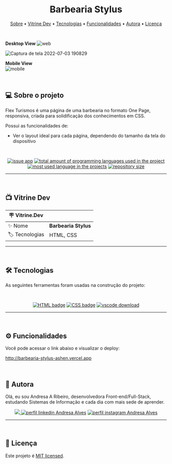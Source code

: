 <h1 align="center"> 
	 Barbearia Stylus
</h1>

<p align="center">
 <a href="#-sobre-o-projeto">Sobre</a> •
 <a href="#-vitrine-dev">Vitrine Dev</a> •
 <a href="#-tecnologias">Tecnologias</a> •
 <a href="#-funcionalidades">Funcionalidades</a> •
 <a href="#-autora">Autora</a> • 
 <a href="#-licença">Licença</a>
</p>

&nbsp;

**Desktop View**
![web](https://user-images.githubusercontent.com/94997593/234729414-575183f3-0114-452b-81fc-5b74d65ff19e.png)


![Captura de tela 2022-07-03 190829](https://user-images.githubusercontent.com/94997593/177058789-51620ffb-116d-49f1-b486-796957e4a33a.gif)


**Mobile View** <br/>
![mobile](https://user-images.githubusercontent.com/94997593/234729432-c9a07a06-c7a8-400d-8e96-01b0487f4961.png)


&nbsp;
<a id="-sobre-o-projeto"></a>

## 💻 Sobre o projeto

Flex Turismos é uma página de uma barbearia no formato One Page, responsiva, criada para solidificação dos conhecimentos em CSS.


Possui as funcionalidades de:

- Ver o layout ideal para cada página, dependendo do tamanho da tela do dispositivo

&nbsp;

<p align="center">
  <a href="https://github.com/Andresa-Alves-Ribeiro/Barbearia-Stylus/issues"><img src="https://img.shields.io/github/issues/Andresa-Alves-Ribeiro/Barbearia-Stylus" alt="issue app" /></a>
  <a href="https://github.com/Andresa-Alves-Ribeiro/Barbearia-Stylus"><img src="https://img.shields.io/github/languages/count/Andresa-Alves-Ribeiro/Barbearia-Stylus" alt="total amount of programming languages used in the project" /></a>
  <a href="https://github.com/Andresa-Alves-Ribeiro/Barbearia-Stylus"><img src="https://img.shields.io/github/languages/top/Andresa-Alves-Ribeiro/Barbearia-Stylus" alt="most used language in the projects" /></a>
  <a href="https://github.com/Andresa-Alves-Ribeiro/Barbearia-Stylus"><img src="https://img.shields.io/github/repo-size/Andresa-Alves-Ribeiro/Barbearia-Stylus" alt="repository size" /></a>
<p>

---

&nbsp;
<a id="-vitrine-dev"></a>

## 📺 Vitrine Dev

| :placard: Vitrine.Dev |                                                                                                                                                    |
| --------------------- | -------------------------------------------------------------------------------------------------------------------------------------------------- |
| :sparkles: Nome       | **Barbearia Stylus**                                                  |
| :label: Tecnologias   | HTML, CSS |

---

&nbsp;
<a id="-tecnologias"></a>

## 🛠 Tecnologias

As seguintes ferramentas foram usadas na construção do projeto:

&nbsp;

<p align="center">
  <a href= "https://html.com/"><img alt="HTML badge" src="https://img.shields.io/static/v1?logoWidth=15&logoColor=FFC0CB&logo=HTML5&label=Style&message=HTML&color=FFC0CB"></a>
  <a href= "https://www.w3.org/Style/CSS/Overview.en.html/"><img alt="CSS badge" src="https://img.shields.io/static/v1?logoWidth=15&logoColor=F7DF1E&logo=css3&label=Language&message=CSS&color=F7DF1E"></a>
  <a href= "https://code.visualstudio.com/download"><img alt="vscode download" src="https://img.shields.io/static/v1?logoWidth=15&logoColor=007ACC&logo=Visual Studio Code&label=IDE&message=Visual Studio Code&color=007ACC"></a>
</p>

---------


&nbsp;
<a id="-funcionalidades"></a>

## ⚙️ Funcionalidades

Você pode acessar o link abaixo e visualizar o deploy:

http://barbearia-stylus-ashen.vercel.app

&nbsp;
<a id="-autora"></a>

## 🦸 Autora

Olá, eu sou Andresa A Ribeiro, desenvolvedora Front-end/Full-Stack, estudando Sistemas de Informação e cada dia com mais sede de aprender.

<p align="center">
  <a href="mailto:andresa_15ga@hotmail.com"><img src="https://img.shields.io/static/v1?logoWidth=15&logoColor=ff69b4&logo=gmail&label=Outlook&message=andresa_15ga@hotmail.com&color=ff69b4" target="_blank">
  <a href= "https://www.linkedin.com/in/andresa-alves-ribeiro/"><img alt="perfil linkedin Andresa Alves" src="https://img.shields.io/static/v1?logoWidth=15&logoColor=0A66C2&logo=LinkedIn&label=LinkedIn&message=andresa-alves-ribeiro&color=0A66C2"></a>
  <a href= "https://www.instagram.com/dresa.alves/"><img alt="perfil instagram Andresa Alves" src="https://img.shields.io/static/v1?logoWidth=15&logoColor=E4405F&logo=Instagram&label=Instagram&message=@dresa.alves&color=E4405F"></a>
</p>

---

&nbsp;
<a id="-licença"></a>

## 📝 Licença

Este projeto é [MIT licensed](./LICENSE).
